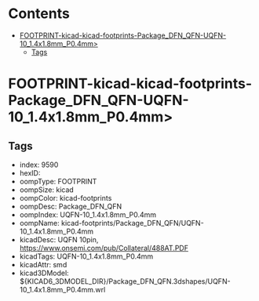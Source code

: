



Contents
========

* [FOOTPRINT-kicad-kicad-footprints-Package_DFN_QFN-UQFN-10_1.4x1.8mm_P0.4mm>](#footprint-kicad-kicad-footprints-package_dfn_qfn-uqfn-10_14x18mm_p04mm)
	* [Tags](#tags)

# FOOTPRINT-kicad-kicad-footprints-Package_DFN_QFN-UQFN-10_1.4x1.8mm_P0.4mm>

## Tags

- index: 9590
- hexID: 
- oompType: FOOTPRINT
- oompSize: kicad
- oompColor: kicad-footprints
- oompDesc: Package_DFN_QFN
- oompIndex: UQFN-10_1.4x1.8mm_P0.4mm
- oompName: kicad-footprints/Package_DFN_QFN/UQFN-10_1.4x1.8mm_P0.4mm
- kicadDesc: UQFN 10pin, https://www.onsemi.com/pub/Collateral/488AT.PDF
- kicadTags: UQFN-10_1.4x1.8mm_P0.4mm
- kicadAttr: smd
- kicad3DModel: ${KICAD6_3DMODEL_DIR}/Package_DFN_QFN.3dshapes/UQFN-10_1.4x1.8mm_P0.4mm.wrl
